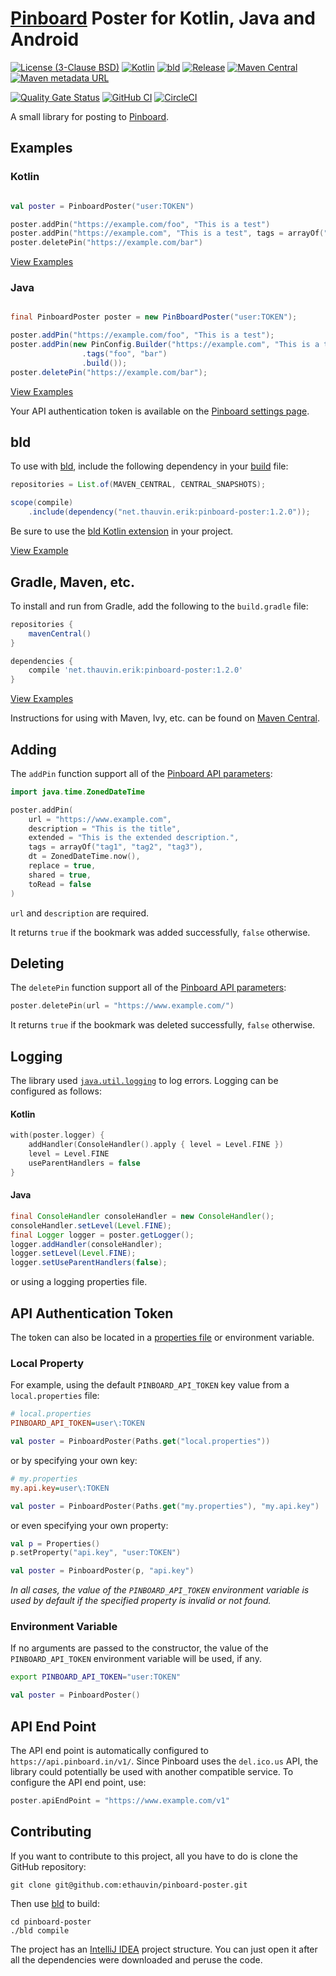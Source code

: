 # [Pinboard](https://pinboard.in) Poster for Kotlin, Java and Android

[![License (3-Clause BSD)](https://img.shields.io/badge/license-BSD%203--Clause-blue.svg?style=flat-square)](https://opensource.org/licenses/BSD-3-Clause)
[![Kotlin](https://img.shields.io/badge/kotlin-2.2.0-7f52ff)](https://kotlinlang.org/)
[![bld](https://img.shields.io/badge/2.3.0-FA9052?label=bld&labelColor=2392FF)](https://rife2.com/bld)
[![Release](https://img.shields.io/github/release/ethauvin/pinboard-poster.svg)](https://github.com/ethauvin/pinboard-poster/releases/latest)
[![Maven Central](https://img.shields.io/maven-central/v/net.thauvin.erik/pinboard-poster.svg?color=blue)](https://central.sonatype.com/artifact/net.thauvin.erik/pinboard-poster)
[![Maven metadata URL](https://img.shields.io/maven-metadata/v?metadataUrl=https%3A%2F%2Fcentral.sonatype.com%2Frepository%2Fmaven-snapshots%2Fnet%2Fthauvin%2Ferik%2Fpinboard-poster%2Fmaven-metadata.xml&label=snapshot)](https://github.com/ethauvin/pinboard-poster/packages/2260861/versions)


[![Quality Gate Status](https://sonarcloud.io/api/project_badges/measure?project=ethauvin_pinboard-poster&metric=alert_status)](https://sonarcloud.io/dashboard?id=ethauvin_pinboard-poster)
[![GitHub CI](https://github.com/ethauvin/pinboard-poster/actions/workflows/bld.yml/badge.svg)](https://github.com/ethauvin/pinboard-poster/actions/workflows/bld.yml)
[![CircleCI](https://circleci.com/gh/ethauvin/pinboard-poster/tree/master.svg?style=shield)](https://circleci.com/gh/ethauvin/pinboard-poster/tree/master)

A small library for posting to [Pinboard](https://pinboard.in).

## Examples

### Kotlin

```kotlin

val poster = PinboardPoster("user:TOKEN")

poster.addPin("https://example.com/foo", "This is a test")
poster.addPin("https://example.com", "This is a test", tags = arrayOf("foo", "bar"))
poster.deletePin("https://example.com/bar")

```

[View Examples](https://github.com/ethauvin/pinboard-poster/blob/master/examples)

### Java

```java

final PinboardPoster poster = new PinBboardPoster("user:TOKEN");

poster.addPin("https://example.com/foo", "This is a test");
poster.addPin(new PinConfig.Builder("https://example.com", "This is a test")
                .tags("foo", "bar")
                .build());
poster.deletePin("https://example.com/bar");
```

[View Examples](https://github.com/ethauvin/pinboard-poster/blob/master/examples)

Your API authentication token is available on the [Pinboard settings page](https://pinboard.in/settings/password).

## bld

To use with [bld](https://rife2.com/bld), include the following dependency in your [build](https://github.com/ethauvin/pinboard-poster/blob/master/examples/bld/src/bld/java/net/thauvin/erik/pinboard/samples/ExampleBuild.java) file:

```java
repositories = List.of(MAVEN_CENTRAL, CENTRAL_SNAPSHOTS);

scope(compile)
    .include(dependency("net.thauvin.erik:pinboard-poster:1.2.0"));
```
Be sure to use the [bld Kotlin extension](https://github.com/rife2/bld-kotlin) in your project.

[View Example](https://github.com/ethauvin/pinboard-poster/blob/master/examples/bld/)

## Gradle, Maven, etc.

To install and run from Gradle, add the following to the `build.gradle` file:

```gradle
repositories {
    mavenCentral()
}

dependencies {
    compile 'net.thauvin.erik:pinboard-poster:1.2.0'
}
```

[View Examples](https://github.com/ethauvin/pinboard-poster/blob/master/examples/gradle/)  

Instructions for using with Maven, Ivy, etc. can be found on [Maven Central](https://central.sonatype.com/artifact/net.thauvin.erik/pinboard-poster).

## Adding

The `addPin` function support all of the [Pinboard API parameters](https://pinboard.in/api/#posts_add):

```kotlin
import java.time.ZonedDateTime

poster.addPin(
    url = "https://www.example.com",
    description = "This is the title",
    extended = "This is the extended description.",
    tags = arrayOf("tag1", "tag2", "tag3"),
    dt = ZonedDateTime.now(),
    replace = true,
    shared = true,
    toRead = false
)
```

`url` and `description` are required.

It returns `true` if the bookmark was added successfully, `false` otherwise.

## Deleting

The `deletePin` function support all of the [Pinboard API parameters](https://pinboard.in/api/#posts_delete):

```kotlin
poster.deletePin(url = "https://www.example.com/")
```

It returns `true` if the bookmark was deleted successfully, `false` otherwise.

## Logging

The library used [`java.util.logging`](https://docs.oracle.com/javase/8/docs/api/java/util/logging/package-summary.html) to log errors. Logging can be configured as follows:

#### Kotlin

```kotlin
with(poster.logger) {
    addHandler(ConsoleHandler().apply { level = Level.FINE })
    level = Level.FINE
    useParentHandlers = false
}
```

#### Java

```java
final ConsoleHandler consoleHandler = new ConsoleHandler();
consoleHandler.setLevel(Level.FINE);
final Logger logger = poster.getLogger();
logger.addHandler(consoleHandler);
logger.setLevel(Level.FINE);
logger.setUseParentHandlers(false);
```

or using a logging properties file.

## API Authentication Token

The token can also be located in a [properties file](https://en.wikipedia.org/wiki/.properties) or environment variable.

### Local Property

For example, using the default `PINBOARD_API_TOKEN` key value from a `local.properties` file:

```ini
# local.properties
PINBOARD_API_TOKEN=user\:TOKEN
```

```kotlin
val poster = PinboardPoster(Paths.get("local.properties"))
```

or by specifying your own key:

```ini
# my.properties
my.api.key=user\:TOKEN
```

```kotlin
val poster = PinboardPoster(Paths.get("my.properties"), "my.api.key")
```

or even specifying your own property:

```kotlin
val p = Properties()
p.setProperty("api.key", "user:TOKEN")

val poster = PinboardPoster(p, "api.key")
```

_In all cases, the value of the `PINBOARD_API_TOKEN` environment variable is used by default if the specified property is invalid or not found._

### Environment Variable

If no arguments are passed to the constructor, the value of the `PINBOARD_API_TOKEN` environment variable will be used, if any.

```sh
export PINBOARD_API_TOKEN="user:TOKEN"
```

```kotlin
val poster = PinboardPoster()
```

## API End Point

The API end point is automatically configured to `https://api.pinboard.in/v1/`. Since Pinboard uses the `del.ico.us` API, the library could potentially be used with another compatible service. To configure the API end point, use:

```kotlin
poster.apiEndPoint = "https://www.example.com/v1"
```

## Contributing

If you want to contribute to this project, all you have to do is clone the GitHub
repository:

```console
git clone git@github.com:ethauvin/pinboard-poster.git
```

Then use [bld](https://rife2.com/bld) to build:

```console
cd pinboard-poster
./bld compile
```

The project has an [IntelliJ IDEA](https://www.jetbrains.com/idea/) project structure. You can just open it after all the dependencies were downloaded and peruse the code.
